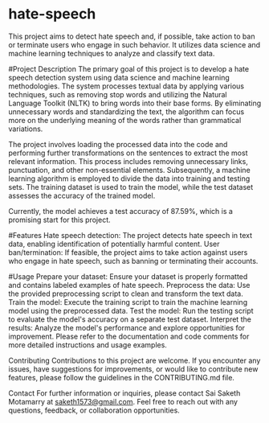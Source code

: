 # hate-speech
This project aims to detect hate speech and, if possible, take action to ban or terminate users who engage in such behavior. It utilizes data science and machine learning techniques to analyze and classify text data.

#Project Description
The primary goal of this project is to develop a hate speech detection system using data science and machine learning methodologies. The system processes textual data by applying various techniques, such as removing stop words and utilizing the Natural Language Toolkit (NLTK) to bring words into their base forms. By eliminating unnecessary words and standardizing the text, the algorithm can focus more on the underlying meaning of the words rather than grammatical variations.

The project involves loading the processed data into the code and performing further transformations on the sentences to extract the most relevant information. This process includes removing unnecessary links, punctuation, and other non-essential elements. Subsequently, a machine learning algorithm is employed to divide the data into training and testing sets. The training dataset is used to train the model, while the test dataset assesses the accuracy of the trained model.

Currently, the model achieves a test accuracy of 87.59%, which is a promising start for this project.

#Features
Hate speech detection: The project detects hate speech in text data, enabling identification of potentially harmful content.
User ban/termination: If feasible, the project aims to take action against users who engage in hate speech, such as banning or terminating their accounts.

#Usage
Prepare your dataset: Ensure your dataset is properly formatted and contains labeled examples of hate speech.
Preprocess the data: Use the provided preprocessing script to clean and transform the text data.
Train the model: Execute the training script to train the machine learning model using the preprocessed data.
Test the model: Run the testing script to evaluate the model's accuracy on a separate test dataset.
Interpret the results: Analyze the model's performance and explore opportunities for improvement.
Please refer to the documentation and code comments for more detailed instructions and usage examples.

Contributing
Contributions to this project are welcome. If you encounter any issues, have suggestions for improvements, or would like to contribute new features, please follow the guidelines in the CONTRIBUTING.md file.


Contact
For further information or inquiries, please contact Sai Saketh Motamarry at saketh1573@gmail.com. Feel free to reach out with any questions, feedback, or collaboration opportunities.

